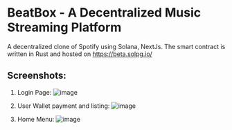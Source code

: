 # BeatBox - A Decentralized Music Streaming Platform

A decentralized clone of Spotify using Solana, NextJs.
The smart contract is written in Rust and hosted on https://beta.solpg.io/


## Screenshots:

1) Login Page:
![image](https://github.com/user-attachments/assets/001ba728-7cb4-49a4-9755-ce756421ed68)

2) User Wallet payment and listing:
![image](https://github.com/user-attachments/assets/7adb43fd-6c94-4bb2-af48-e3acb9c179a0)

3) Home Menu:
![image](https://github.com/user-attachments/assets/86927982-e3fd-4298-83ae-7dc39a0468e1)

